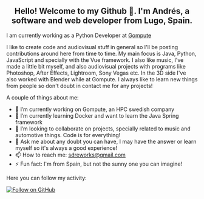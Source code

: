 <h2><center>
  Hello! Welcome to my Github 👋. 
  I'm Andrés, a software and web developer from Lugo, Spain. 
</center></h2>

I am currently working as a Python Developer at [Gompute](https://www.gompute.com)

I like to create code and audiovisual stuff in general so I'll be posting contributions around here
from time to time. My main focus is Java, Python, JavaScript and specially with the Vue framework.
I also like music, I've made a little bit myself, and also audiovisual projects with programs like
Photoshop, After Effects, Lightroom, Sony Vegas etc.
In the 3D side I've also worked with Blender while at Gompute.
I always like to learn new things from people so don't doubt in contact me for any
projects!

A couple of things about me: 
- 🔭 I’m currently working on Gompute, an HPC swedish company
- 🌱 I’m currently learning Docker and want to learn the Java Spring framework
- 👯 I’m looking to collaborate on projects, specially related to music and automotive things. Code is for everything!
- 💬 Ask me about any doubt you can have, I may have the answer or learn myself so it's always a good experience!
- 📫 How to reach me: sdreworks@gmail.com
- ⚡ Fun fact: I'm from Spain, but not the sunny one you can imagine!

Here you can follow my activity:

[![Follow on GitHub](https://img.shields.io/github/follow/S-DRE?style=social)](https://github.com/S-DRE/follow/)
<!--
**S-DRE/S-DRE** is a ✨ _special_ ✨ repository because its `README.md` (this file) appears on your GitHub profile.
-->
